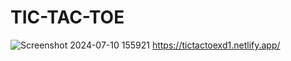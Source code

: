 # TIC-TAC-TOE
![Screenshot 2024-07-10 155921](https://github.com/BARNALIXD/TIC-TAC-TOE/assets/171536118/0a04b4d1-fe31-4a14-b7e2-37a84111f20c)
https://tictactoexd1.netlify.app/
